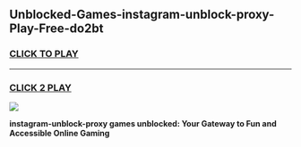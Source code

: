 
## Unblocked-Games-instagram-unblock-proxy-Play-Free-do2bt
<h3>
<a href="https://premium76.site?title=instagram-unblock-proxy&ref=18A1">CLICK TO PLAY</a></h3>
<hr>

<h3>
<a href="https://premium76.site?title=instagram-unblock-proxy&ref=18A1">CLICK 2 PLAY</a>
  
</h3>

<a href="https://premium76.site?title=instagram-unblock-proxy&ref=18A1"><img src="https://clearcache.store/games.png"></a>


**instagram-unblock-proxy games unblocked: Your Gateway to Fun and Accessible Online Gaming**
